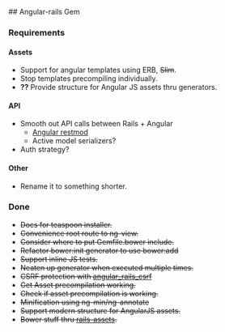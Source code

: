 ## Angular-rails Gem

### Requirements

#### Assets
* Support for angular templates using ERB, ~~Slim~~.
* Stop templates precompiling individually.
* __??__ Provide structure for Angular JS assets thru generators.

#### API
* Smooth out API calls between Rails + Angular
  - [Angular restmod](https://github.com/platanus/angular-restmod)
  - Active model serializers?
* Auth strategy?

#### Other
* Rename it to something shorter.

### Done
* ~~Docs for teaspoon installer.~~
* ~~Convenience root route to ng-view.~~
* ~~Consider where to put Gemfile.bower include.~~
* ~~Refactor bower:init generator to use bower:add~~
* ~~Support inline JS tests.~~
* ~~Neaten up generator when executed multiple times.~~
* ~~CSRF protection with [angular_rails_csrf](https://github.com/jsanders/angular_rails_csrf)~~
* ~~Get Asset precompilation working.~~
* ~~Check if asset precompilation is working.~~
* ~~Minification using ng-min/ng-annotate~~
* ~~Support modern structure for AngularJS assets.~~
* ~~Bower stuff thru [rails-assets](https://rails-assets.org/).~~
